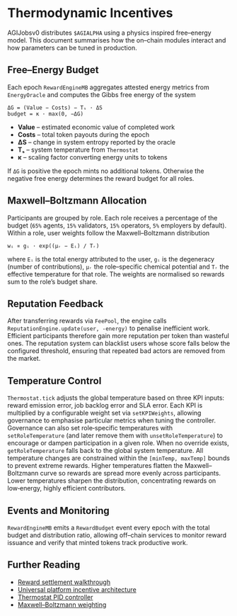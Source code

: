 # Thermodynamic Incentives

AGIJobsv0 distributes `$AGIALPHA` using a physics inspired free–energy model.
This document summarises how the on–chain modules interact and how parameters
can be tuned in production.

## Free–Energy Budget

Each epoch `RewardEngineMB` aggregates attested energy metrics from
`EnergyOracle` and computes the Gibbs free energy of the system

```
ΔG = (Value − Costs) − Tₛ · ΔS
budget = κ · max(0, −ΔG)
```

- **Value** – estimated economic value of completed work
- **Costs** – total token payouts during the epoch
- **ΔS** – change in system entropy reported by the oracle
- **Tₛ** – system temperature from `Thermostat`
- **κ** – scaling factor converting energy units to tokens

If `ΔG` is positive the epoch mints no additional tokens. Otherwise the negative
free energy determines the reward budget for all roles.

## Maxwell–Boltzmann Allocation

Participants are grouped by role.  Each role receives a percentage of the budget
(`65%` agents, `15%` validators, `15%` operators, `5%` employers by default).
Within a role, user weights follow the Maxwell–Boltzmann distribution

```
wᵢ ∝ gᵢ · exp((μᵣ − Eᵢ) / Tᵣ)
```

where `Eᵢ` is the total energy attributed to the user, `gᵢ` is the degeneracy
(number of contributions), `μᵣ` the role–specific chemical potential and `Tᵣ`
the effective temperature for that role.  The weights are normalised so rewards
sum to the role’s budget share.

## Reputation Feedback

After transferring rewards via `FeePool`, the engine calls
`ReputationEngine.update(user, -energy)` to penalise inefficient work.  Efficient
participants therefore gain more reputation per token than wasteful ones.  The
reputation system can blacklist users whose score falls below the configured
threshold, ensuring that repeated bad actors are removed from the market.

## Temperature Control

`Thermostat.tick` adjusts the global temperature based on three KPI inputs:
reward emission error, job backlog error and SLA error. Each KPI is multiplied
by a configurable weight set via `setKPIWeights`, allowing governance to
emphasise particular metrics when tuning the controller. Governance can also set
role‑specific temperatures with `setRoleTemperature` (and later remove them with
`unsetRoleTemperature`) to encourage or dampen participation in a given role.
When no override exists, `getRoleTemperature` falls back to the global system
temperature.  All temperature changes are constrained within the `[minTemp,
maxTemp]` bounds to prevent extreme rewards.
Higher temperatures flatten the Maxwell–Boltzmann curve so rewards are spread
more evenly across participants.  Lower temperatures sharpen the distribution,
concentrating rewards on low‑energy, highly efficient contributors.

## Events and Monitoring

`RewardEngineMB` emits a `RewardBudget` event every epoch with the total budget
and distribution ratio, allowing off–chain services to monitor reward issuance
and verify that minted tokens track productive work.

## Further Reading

- [Reward settlement walkthrough](reward-settlement-process.md)
- [Universal platform incentive architecture](universal-platform-incentive-architecture.md)
- [Thermostat PID controller](../contracts/v2/Thermostat.sol)
- [Maxwell–Boltzmann weighting](../contracts/v2/libraries/ThermoMath.sol)
